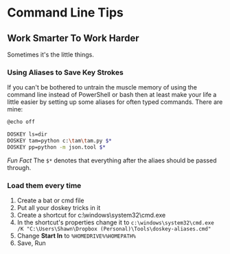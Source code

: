 <!-- TITLE: Command Line -->
<!-- SUBTITLE: A quick summary of Command Line -->

# Command Line Tips

## Work Smarter To Work Harder

Sometimes it's the little things.

### Using Aliases to Save Key Strokes

If you can't be bothered to untrain the muscle memory of using the command line instead of PowerShell or bash then at least make your life a little easier by setting up some aliases for often typed commands.  There are mine:

```bash
@echo off

DOSKEY ls=dir
DOSKEY tam=python c:\tam\tam.py $*
DOSKEY pp=python -m json.tool $*
```

_Fun Fact_ The `$*` denotes that everything after the aliaes should be passed through.

### Load them every time

1. Create a bat or cmd file
2. Put all your doskey tricks in it
3. Create a shortcut for c:\windows\system32\cmd.exe
4. In the shortcut's properties change it to `c:\windows\system32\cmd.exe  /K "C:\Users\Shawn\Dropbox (Personal)\Tools\doskey-aliases.cmd"`
5. Change **Start In** to `%HOMEDRIVE%%HOMEPATH%`
6. Save, Run
